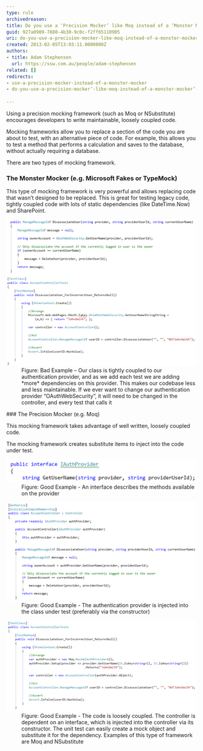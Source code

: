 ```yaml
---
type: rule
archivedreason: 
title: Do you use a ‘Precision Mocker’ like Moq instead of a ‘Monster Mocker’ like Microsoft Fakes?
guid: 927a0909-7880-4b30-9c0c-f2ff65110905
uri: do-you-use-a-precision-mocker-like-moq-instead-of-a-monster-mocker-like-microsoft-fakes
created: 2013-02-05T13:03:11.0000000Z
authors:
- title: Adam Stephensen
  url: https://ssw.com.au/people/adam-stephensen
related: []
redirects:
- use-a-precision-mocker-instead-of-a-monster-mocker
- do-you-use-a-precision-mocker’-like-moq-instead-of-a-monster-mocker’-like-microsoft-fakes

---
```


Using a precision mocking framework (such as Moq or NSubstitute) encourages developers to write maintainable, loosely coupled code.

Mocking frameworks allow you to replace a section of the code you are about to test, with an alternative piece of code.
 For example, this allows you to test a method that performs a calculation and saves to the database, without actually requiring a database.

<!--endintro-->

There are two types of mocking framework.

### The Monster Mocker (e.g. Microsoft Fakes or TypeMock)


This type of mocking framework is very powerful and allows replacing code that wasn’t designed to be replaced.
 This is great for testing legacy code, tightly coupled code with lots of static dependencies (like DateTime.Now) and SharePoint.
<dl class="badImage"><dt><img src="monster-mocker.jpg" alt=""></dt><dd>Figure: Bad Example – Our class is tightly coupled to our authentication provider, and as we add each test we are adding *more* dependencies on this provider. This makes our codebase less and less maintainable. If we ever want to change our authentication provider “OAuthWebSecurity”, it will need to be changed in the controller, and every test that calls it</dd></dl>
### The Precision Mocker (e.g. Moq)


This mocking framework takes advantage of well written, loosely coupled code.

The mocking framework creates substitute items to inject into the code under test.
<dl class="goodImage"><dt><img src="precision-mocker-1.jpg" alt=""></dt><dd>Figure: Good Example - An interface describes the methods available on the provider</dd></dl><dl class="goodImage"><dt><img src="precision-mocker-2.jpg" alt=""></dt><dd>Figure: Good Example - The authentication provider is injected into the class under test (preferably via the constructor)</dd></dl><dl class="goodImage"><dt><img src="precision-mocker-3.jpg" alt=""></dt><dd>Figure: Good Example - The code is loosely coupled. The controller is dependent on an interface, which is injected into the controller via its constructor. The unit test can easily create a mock object and substitute it for the dependency. Examples of this type of framework are Moq and NSubstitute</dd></dl>
